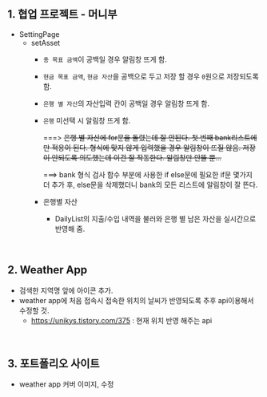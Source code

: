 ## 1. 협업 프로젝트 - 머니부
- SettingPage
  - setAsset
    - `총 목표 금액`이 공백일 경우 알림창 뜨게 함.  
    - `현금 목표 금액`, `현금 자산`을 공백으로 두고 저장 할 경우 `0`원으로 저장되도록 함. 
    - `은행 별 자산`의 자산입력 칸이 공백일 경우 알림창 뜨게 함.
    - `은행` 미선택 시 알림창 뜨게 함.
    
       ===> ~~은행 별 자산에 for문을 돌렸는데 잘 안된다. 첫 번째 bank리스트에만 적용이 된다. 형식에 맞지 않게 입력했을 경우 알림창이 뜨질 않음. 저장이 안되도록 의도했는데 이건 잘 작동한다. 알림창만 안뜰 뿐...~~    
    
       ===> bank 형식 검사 함수 부분에 사용한 if else문에 필요한 if문 몇가지 더 추가 후, else문을 삭제했더니 bank의 모든 리스트에 알림창이 잘 뜬다.    
    
    
     - 은행별 자산
       - DailyList의 지출/수입 내역을 불러와 은행 별 남은 자산을 실시간으로 반영해 줌.
       
<br/>

## 2. Weather App
- 검색한 지역명 앞에 아이콘 추가.
- weather app에 처음 접속시 접속한 위치의 날씨가 반영되도록 추후 api이용해서 수정할 것.
  - https://unikys.tistory.com/375 : 현재 위치 반영 해주는 api

<br/>

## 3. 포트폴리오 사이트
- weather app 커버 이미지,  수정

